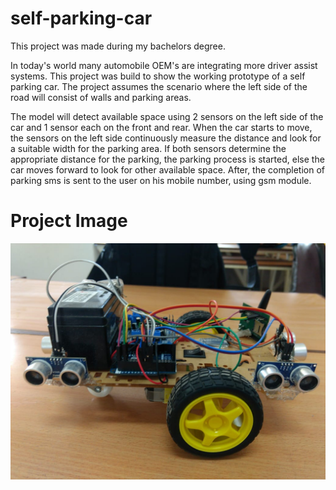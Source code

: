 # self-parking-car
This project was made during my bachelors degree.

In today's world many automobile OEM's are integrating more driver assist systems. This project was build to show the working prototype of a self parking car. The project assumes the scenario where the left side of the road will consist of walls and parking areas. 

The model will detect available space using 2 sensors on the left side of the car and 1 sensor each on the front and rear. When the car starts to move, the sensors on the left side continuously measure the distance and look for a suitable width for the parking area. If both sensors determine the appropriate distance for the parking, the parking process is started, else the car moves forward to look for other available space. After, the completion of parking sms is sent to the user on his mobile number, using gsm module.

# Project Image
![Project Image](https://github.com/atharvsharma1998/self-parking-car/blob/main/SideView.jpeg?raw=true)
